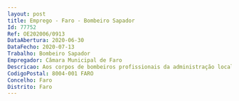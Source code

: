 ```yaml
--- 
layout: post
title: Emprego - Faro - Bombeiro Sapador
Id: 77752
Ref: OE202006/0913
DataAbertura: 2020-06-30
DataFecho: 2020-07-13
Trabalho: Bombeiro Sapador
Empregador: Câmara Municipal de Faro
Descricao: Aos corpos de bombeiros profissionais da administração local compete o exercício das funções constantes do Anexo I ao Decreto Lei n.º 106 2002, de 13 de abril, alterado pelo Decreto Lei n.º 86 2019, de 2 de julho, saber Combater os incêndios Prestar socorro às populações em caso de incêndios, inundações, desabamentos, abalroamentos e em todos os acidentes, catástrofes ou calamidades Prestar socorro a náufragos e fazer buscas subaquáticas Exercer actividades de socorro e transporte de sinistrados e doentes, incluindo a urgência pré hospitalar Fazer a protecção contra incêndios em edifícios públicos, casas de espectáculos e divertimento público e outros recintos, mediante solicitação e de acordo com as normas em vigor, nomeadamente prestando serviço de vigilância durante a realização de eventos públicos Colaborar em outras actividades de protecção civil, no âmbito do exercício das funções específicas que lhes forem cometidas Emitir, nos termos da lei, pareceres técnicos em matéria de protecção contra incêndios e outros sinistros Exercer actividades de formação cívica, com especial incidência nos domínios da prevenção contra o risco de incêndio e outros acidentes domésticos Participar noutras acções, para as quais estejam tecnicamente preparados e se enquadrem nos seus fins específicos.As condições gerais de trabalho dos bombeiros profissionais da administração local, regem se pela Lei Geral do Trabalho em Funções Públicas e pelo Estatuto do pessoal dos Bombeiros Profissionais da administração Local. A prestação do trabalho no Corpo de Bombeiros Sapadores é organizada de forma a assegurar o serviço durante 24 horas por dia e todos os dias do ano.
CodigoPostal: 8004-001 FARO
Concelho: Faro
Distrito: Faro
--- 
```


